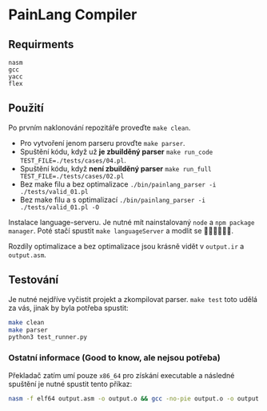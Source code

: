 # PainLang Compiler

## Requirments
```
nasm
gcc
yacc
flex
```

## Použití
Po prvním naklonování repozitáře proveďte `make clean`.

 - Pro vytvoření jenom parseru provďte `make parser`.  
 - Spuštění kódu, když už **je zbuilděný parser** `make run_code TEST_FILE=./tests/cases/04.pl`. 
 - Spuštění kódu, když **není zbuilděný parser** `make run_full TEST_FILE=./tests/cases/02.pl` 
 - Bez make filu a bez optimalizace `./bin/painlang_parser -i ./tests/valid_01.pl`
 - Bez make filu a s optimalizací `./bin/painlang_parser -i ./tests/valid_01.pl -O`

Instalace language-serveru. Je nutné mít nainstalovaný `node` a `npm package manager`. Poté stačí spustit `make languageServer` a modlit se 🙏🏾🙏🏾🙏🏾.


Rozdíly optimalizace a bez optimalizace jsou krásně vidět v `output.ir` a `output.asm`. 

## Testování
Je nutné nejdříve vyčistit projekt a zkompilovat parser. `make test` toto udělá za vás, jinak by byla potřeba spustit: 
```bash
make clean
make parser
python3 test_runner.py
```

### Ostatní informace (Good to know, ale nejsou potřeba)

Překladač zatím umí pouze `x86_64` pro získání executable a následné spuštění je nutné spustit tento příkaz:

```bash
nasm -f elf64 output.asm -o output.o && gcc -no-pie output.o -o output && ./output
```